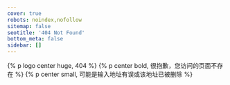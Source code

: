 ```yaml
---
cover: true
robots: noindex,nofollow
sitemap: false
seotitle: '404 Not Found'
bottom_meta: false
sidebar: []
---
```


{% p logo center huge, 404 %}
{% p center bold, 很抱歉，您访问的页面不存在 %}
{% p center small, 可能是输入地址有误或该地址已被删除 %}